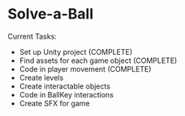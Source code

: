 # Solve-a-Ball

Current Tasks:
 - Set up Unity project (COMPLETE)
 - Find assets for each game object (COMPLETE)
 - Code in player movement (COMPLETE)
 - Create levels
 - Create interactable objects
 - Code in BallKey interactions
 - Create SFX for game
